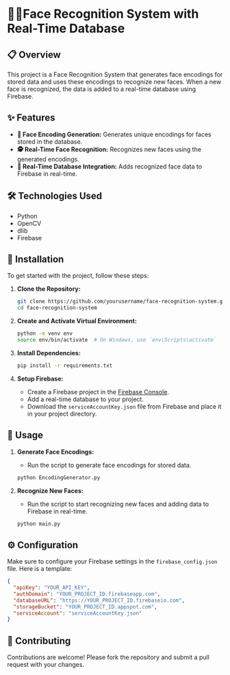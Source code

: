 # 🙎‍♂️Face Recognition System with Real-Time Database

## 📋 Overview

This project is a Face Recognition System that generates face encodings for stored data and uses these encodings to recognize new faces. When a new face is recognized, the data is added to a real-time database using Firebase.

## ✨ Features

- **🔢 Face Encoding Generation:** Generates unique encodings for faces stored in the database.
- **🕵️ Real-Time Face Recognition:** Recognizes new faces using the generated encodings.
- **🔄 Real-Time Database Integration:** Adds recognized face data to Firebase in real-time.

## 🛠️ Technologies Used

- Python
- OpenCV
- dlib
- Firebase

## 🚀 Installation

To get started with the project, follow these steps:

1. **Clone the Repository:**
    ```bash
    git clone https://github.com/yourusername/face-recognition-system.git
    cd face-recognition-system
    ```

2. **Create and Activate Virtual Environment:**
    ```bash
    python -m venv env
    source env/bin/activate  # On Windows, use `env\Scripts\activate`
    ```

3. **Install Dependencies:**
    ```bash
    pip install -r requirements.txt
    ```

4. **Setup Firebase:**
    - Create a Firebase project in the [Firebase Console](https://console.firebase.google.com/).
    - Add a real-time database to your project.
    - Download the `serviceAccountKey.json` file from Firebase and place it in your project directory.

## 📘 Usage

1. **Generate Face Encodings:**
    - Run the script to generate face encodings for stored data.
    ```bash
    python EncodingGenerator.py
    ```

2. **Recognize New Faces:**
    - Run the script to start recognizing new faces and adding data to Firebase in real-time.
    ```bash
    python main.py
    ```

## ⚙️ Configuration

Make sure to configure your Firebase settings in the `firebase_config.json` file. Here is a template:

```json
{
  "apiKey": "YOUR_API_KEY",
  "authDomain": "YOUR_PROJECT_ID.firebaseapp.com",
  "databaseURL": "https://YOUR_PROJECT_ID.firebaseio.com",
  "storageBucket": "YOUR_PROJECT_ID.appspot.com",
  "serviceAccount": "serviceAccountKey.json"
}
```

## 🤝 Contributing
Contributions are welcome! Please fork the repository and submit a pull request with your changes.


